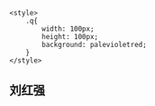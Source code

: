 
<!DOCTYPE html>
<html lang="en">
<head>
    <meta charset="UTF-8">
    <title>Title</title>

    <style>
        .q{
            width: 100px;
            height: 100px;
            background: palevioletred;
        }
    </style>
</head>
<body>
<h2>
    刘红强
</h2>
<div class="q" onclick="qclick()">

</div>

</body>
<script>
    function qclick() {
        document.write('<h2>fjkfhj</h2>')
    }
</script>
</html>
